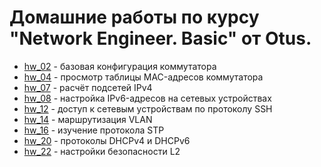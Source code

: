 # Домашние работы по курсу "Network Engineer. Basic" от Otus.

* [hw\_02](https://github.com/E-Mi-Zh/otus_neteng_basic/tree/master/hw02) -
  базовая конфигурация коммутатора
* [hw\_04](https://github.com/E-Mi-Zh/otus_neteng_basic/tree/master/hw04) -
  просмотр таблицы MAC-адресов коммутатора
* [hw\_07](https://github.com/E-Mi-Zh/otus_neteng_basic/tree/master/hw07) -
  расчёт подсетей IPv4
* [hw\_08](https://github.com/E-Mi-Zh/otus_neteng_basic/tree/master/hw08) -
  настройка IPv6-адресов на сетевых устройствах
* [hw\_12](https://github.com/E-Mi-Zh/otus_neteng_basic/tree/master/hw12) -
доступ к сетевым устройствам по протоколу SSH
* [hw\_14](https://github.com/E-Mi-Zh/otus_neteng_basic/tree/master/hw14) -
маршрутизация VLAN
* [hw\_16](https://github.com/E-Mi-Zh/otus_neteng_basic/tree/master/hw16) -
изучение протокола STP
* [hw\_20](https://github.com/E-Mi-Zh/otus_neteng_basic/tree/master/hw20) -
протоколы DHCPv4 и DHCPv6
* [hw\_22](https://github.com/E-Mi-Zh/otus_neteng_basic/tree/master/hw22) -
настройки безопасности L2
